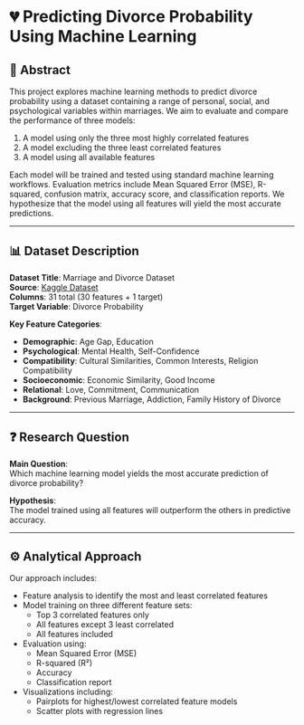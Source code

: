 # 💔 Predicting Divorce Probability Using Machine Learning  

## 📌 Abstract

This project explores machine learning methods to predict divorce probability using a dataset containing a range of personal, social, and psychological variables within marriages. We aim to evaluate and compare the performance of three models:

1. A model using only the three most highly correlated features  
2. A model excluding the three least correlated features  
3. A model using all available features  

Each model will be trained and tested using standard machine learning workflows. Evaluation metrics include Mean Squared Error (MSE), R-squared, confusion matrix, accuracy score, and classification reports. We hypothesize that the model using all features will yield the most accurate predictions.

---

## 📊 Dataset Description

**Dataset Title**: Marriage and Divorce Dataset  
**Source**: [Kaggle Dataset](https://www.kaggle.com/datasets/hosseinmousavi/marriage-and-divorce-dataset?resource=download)  
**Columns**: 31 total (30 features + 1 target)  
**Target Variable**: Divorce Probability  

**Key Feature Categories**:
- **Demographic**: Age Gap, Education  
- **Psychological**: Mental Health, Self-Confidence  
- **Compatibility**: Cultural Similarities, Common Interests, Religion Compatibility  
- **Socioeconomic**: Economic Similarity, Good Income  
- **Relational**: Love, Commitment, Communication  
- **Background**: Previous Marriage, Addiction, Family History of Divorce  

---

## ❓ Research Question

**Main Question**:  
Which machine learning model yields the most accurate prediction of divorce probability?

**Hypothesis**:  
The model trained using all features will outperform the others in predictive accuracy.

---

## ⚙️ Analytical Approach

Our approach includes:

- Feature analysis to identify the most and least correlated features  
- Model training on three different feature sets:
  - Top 3 correlated features only
  - All features except 3 least correlated
  - All features included  
- Evaluation using:
  - Mean Squared Error (MSE)
  - R-squared (R²)
  - Accuracy
  - Classification report  
- Visualizations including:
  - Pairplots for highest/lowest correlated feature models
  - Scatter plots with regression lines  
